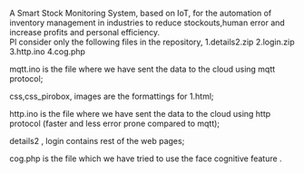 A Smart Stock Monitoring System, based on IoT, for the automation of inventory management in industries to reduce stockouts,human error and increase profits and personal efficiency.  
Pl consider only the following files in the repository,
1.details2.zip
2.login.zip
3.http.ino
4.cog.php



mqtt.ino is the file where we have sent the data to the cloud using mqtt protocol;


css,css_pirobox, images are the formattings for 1.html;


http.ino is the file where we have sent the data to the cloud using http protocol (faster and less error prone compared to mqtt);

details2 , login contains rest of the web pages;

cog.php is the file which we have tried to use the face cognitive feature .



